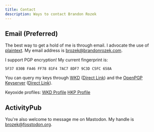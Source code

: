 ```yaml
---
title: Contact
description: Ways to contact Brandon Rozek
---
```


## Email (Preferred)

The best way to get a hold of me is through email. I advocate the use of [plaintext](https://useplaintext.email/). My email address is [brozek@brandonrozek.com](mailto:brozek@brandonrozek.com).

I support PGP encryption! My current fingerprint is:
```
5F37 830B FA46 FF78 81F4 7AC7 8DF7 9C3D C5FC 658A
```

You can query my keys through [WKD](https://wiki.gnupg.org/WKD) ([Direct Link](/.well-known/openpgpkey/hu/o1dbwkdx683fduwgzmrbwa3yip41frdn)) and the [OpenPGP Keyserver](https://keys.openpgp.org/search?q=brozek%40brandonrozek.com) ([Direct Link](https://keys.openpgp.org/pks/lookup?op=get&options=mr&search=brozek@brandonrozek.com)).


Keyoxide profiles:
[WKD Profile](https://keyoxide.org/wkd/brozek%40brandonrozek.com)
[HKP Profile](https://keyoxide.org/hkp/brozek%40brandonrozek.com)

## ActivityPub

You're also welcome to message me on Mastodon. My handle is [brozek@fosstodon.org](https://fosstodon.org/@brozek).